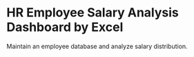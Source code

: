# HR Employee Salary Analysis Dashboard by Excel
Maintain an employee database and analyze salary distribution.
